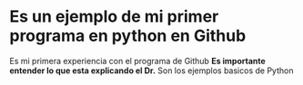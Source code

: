 # Es un ejemplo de mi primer programa en python en Github
Es mi primera experiencia con el programa de Github
**Es importante entender lo que esta explicando el Dr.**
Son los ejemplos basicos de Python
